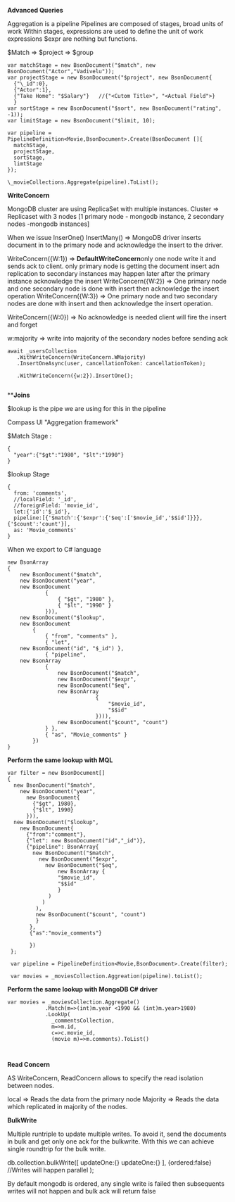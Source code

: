 
**Advanced Queries**

Aggregation is a pipeline 
Pipelines are composed of stages, broad units of work
Within stages, expressions are used to define the unit of work
expressions $expr are nothing but functions.

$Match   => $project  => $group
```
var matchStage = new BsonDocument("$match", new BsonDocument("Actor","Vadivelu"));
var projectStage = new BsonDocument("$project", new BsonDocument{
  {"\_id":0},
  {"Actor":1},
  {"Take Home": "$Salary"}   //{"<Cutom Title>", "<Actual Field">}
  }
var sortStage = new BsonDocument("$sort", new BsonDocument("rating", -1));
var limitStage = new BsonDocument("$limit, 10);

var pipeline = PipelineDefinition<Movie,BsonDocument>.Create(BsonDocument []{
  matchStage,
  projectStage,
  sortStage,
  limtStage
});

\_movieCollections.Aggregate(pipeline).ToList();
```
**WriteConcern**

MongoDB cluster are using ReplicaSet with multiple instances.
Cluster => Replicaset with 3 nodes [1 primary node - mongodb instance, 2 secondary nodes -mongodb instances]

When we issue InserOne() InsertMany() => MongoDB driver inserts document in to the primary node and acknowledge the insert to the driver.

WriteConcern({W:1}) => **DefaultWriteConcern**only one node write it and sends ack to client. only primary node is getting the document insert adn replication to secondary instances may happen later after the primary instance acknowledge the insert 
WriteConcern({W:2}) => One primary node and one secondary node is done with insert then acknowledge the insert operation
WriteConcern({W:3}) => One primary node and two secondary nodes are done with insert and then acknowledge the insert operation.

WriteConcern({W:0})  => No acknowledge is needed client will fire the insert and forget

w:majority => write into majority of the secondary nodes before sending ack

```
await _usersCollection
   .WithWriteConcern(WriteConcern.WMajority)
   .InsertOneAsync(user, cancellationToken: cancellationToken);
   
   .WithWriteConcern({w:2}).InsertOne();


```

********Joins******

$lookup is the pipe we are using for this in the pipeline


Compass UI  "Aggregation framework"

$Match Stage :

```
{
  "year":{"$gt":"1980", "$lt":"1990"}
}
```
$lookup Stage
```
{
  from: 'comments',
  //localField: '_id',
  //foreignField: 'movie_id',
  let:{'id':'$_id'},
  pipeline:[{'$match':{'$expr':{'$eq':['$movie_id','$$id']}}},{'$count':'count'}],
  as: 'Movie_comments'
}
```

When we export to C# language

```
new BsonArray
{
    new BsonDocument("$match", 
    new BsonDocument("year", 
    new BsonDocument
            {
                { "$gt", "1980" }, 
                { "$lt", "1990" }
            })),
    new BsonDocument("$lookup", 
    new BsonDocument
        {
            { "from", "comments" }, 
            { "let", 
    new BsonDocument("id", "$_id") }, 
            { "pipeline", 
    new BsonArray
            {
                new BsonDocument("$match", 
                new BsonDocument("$expr", 
                new BsonDocument("$eq", 
                new BsonArray
                            {
                                "$movie_id",
                                "$$id"
                            }))),
                new BsonDocument("$count", "count")
            } }, 
            { "as", "Movie_comments" }
        })
}
```

**Perform the same lookup with MQL**

```
var filter = new BsonDocument[]
{
  new BsonDocument("$match", 
    new BsonDocument("year",  
      new BsonDocument{
        {"$gt", 1980},
        {"$lt", 1990}
      })),
  new BsonDocument("$lookup", 
    new BsonDocument{
      {"from":"comment"},
      {"let": new BsonDocument("id","_id")},
      {"pipeline": BsonArray{
        new BsonDocument("$match",
          new BsonDocument("$expr",
            new BsonDocument("$eq",
                new BsonArray {
                "$movie_id",
                "$$id"
                }
             )
           )
         ),
         new BsonDocument("$count", "count")
         }
       },
       {"as":"movie_comments"}
       
       })
 };
         
 var pipeline = PipelineDefinition<Movie,BsonDocument>.Create(filter);
 
 var movies = _moviesCollection.Aggreation(pipeline).toList();
 ```
 **Perform the same lookup with MongoDB C# driver**


```
var movies = _moviesCollection.Aggregate()
            .Match(m=>(int)m.year <1990 && (int)m.year>1980)
            .LookUp(
              _commentsCollection,
              m=>m.id,
              c=>c.movie_id,
              (movie m)=>m.comments).ToList()
              
 
 ```
 **Read Concern**
 
 AS WriteConcern, ReadConcern allows to specify the read isolation between nodes.
 
 local       => Reads the data from the primary node
 Majority    => Reads the data which replicated in majority of the nodes.
 
 **BulkWrite**
 
 Multiple runtriple to update multiple writes. To avoid it, send the documents in bulk and get only one ack for the bulkwrite. With this we can achieve single roundtrip for the bulk write.
 
 db.collection.bulkWrite([
 updateOne:{}
 updateOne:{}
 ],
 {ordered:false}  //Writes will happen parallel
 );
 
 By default mongodb is ordered, any single write is failed then subsequents writes will not happen and bulk ack will return false
 
